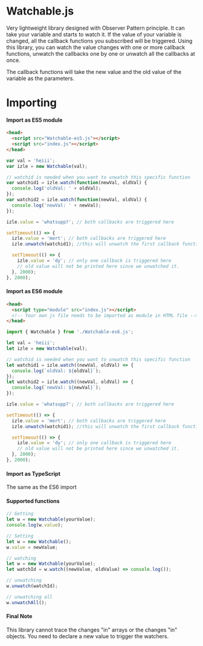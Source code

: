 # Watchable.js

Very lightweight library designed with Observer Pattern principle. It can take your variable and starts to watch it. If the value of your variable is changed, all the callback functions you subscribed will be triggered. Using this library, you can watch the value changes with one or more callback functions, unwatch the callbacks one by one or unwatch all the callbacks at once.

The callback functions will take the new value and the old value of the variable as the parameters.

# Importing

#### Import as ES5 module

```html
<head>
  <script src="Watchable-es5.js"></script>
  <script src="index.js"></script>
</head>
```

```javascript
var val = 'heiii';
var izle = new Watchable(val);

// watchid is needed when you want to unwatch this specific function
var watchid1 = izle.watch(function(newVal, oldVal) {
  console.log('oldVal: ' + oldVal);
});
var watchid2 = izle.watch(function(newVal, oldVal) {
  console.log('newVal: ' + newVal);
});

izle.value = 'whatsupp?'; // both callbacks are triggered here

setTimeout(() => {
  izle.value = 'mert'; // both callbacks are triggered here
  izle.unwatch(watchid1); //this will unwatch the first callback function

  setTimeout(() => {
    izle.value = 'dy'; // only one callback is triggered here
    // old value will not be printed here since we unwatched it.
  }, 2000);
}, 2000);
```

#### Import as ES6 module

```html
<head>
  <script type="module" src="index.js"></script>
  <!-- Your own js file needs to be imported as module in HTML file -->
</head>
```

```javascript
import { Watchable } from './Watchable-es6.js';

let val = 'heiii';
let izle = new Watchable(val);

// watchid is needed when you want to unwatch this specific function
let watchid1 = izle.watch((newVal, oldVal) => {
  console.log(`oldVal: ${oldVal}`);
});
let watchid2 = izle.watch((newVal, oldVal) => {
  console.log(`newVal: ${newVal}`);
});

izle.value = 'whatsupp?'; // both callbacks are triggered here

setTimeout(() => {
  izle.value = 'mert'; // both callbacks are triggered here
  izle.unwatch(watchid1); //this will unwatch the first callback function

  setTimeout(() => {
    izle.value = 'dy'; // only one callback is triggered here
    // old value will not be printed here since we unwatched it.
  }, 2000);
}, 2000);
```

#### Import as TypeScript

The same as the ES6 import

#### Supported functions

```javascript
// Getting
let w = new Watchable(yourValue);
console.log(w.value);

// Setting
let w = new Watchable();
w.value = newValue;

// watching
let w = new Watchable(yourValue);
let watchId = w.watch((newValue, oldValue) => console.log());

// unwatching
w.unwatch(watchId);

// unwatching all
w.unwatchAll();
```

#### Final Note

This library cannot trace the changes "in" arrays or the changes "in" objects. You need to declare a new value to trigger the watchers.
